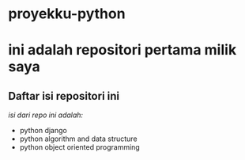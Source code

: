 # proyekku-python

ini adalah repositori pertama milik saya
==
Daftar isi repositori ini
--
*isi dari repo ini adalah:*

- python django
- python algorithm and data structure
- python object oriented programming


